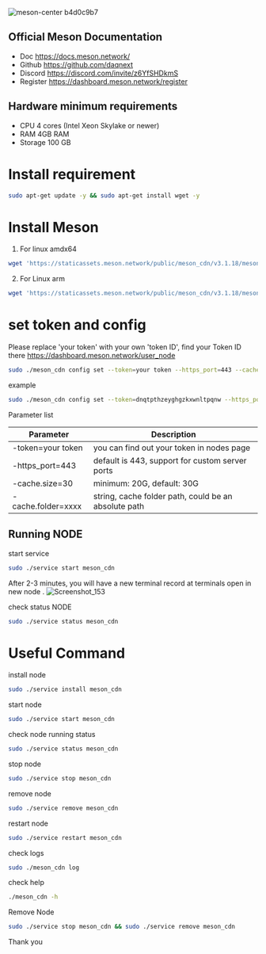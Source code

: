 
![meson-center b4d0c9b7](https://user-images.githubusercontent.com/81378817/202838733-c4aaba12-c587-48b2-b784-1b988d099f14.png)

## Official Meson Documentation
* Doc https://docs.meson.network/
* Github https://github.com/daqnext
* Discord https://discord.com/invite/z6YfSHDkmS
* Register https://dashboard.meson.network/register
 
## Hardware minimum requirements
* CPU 4 cores (Intel Xeon Skylake or newer)
* RAM 4GB RAM
* Storage 100 GB

# Install requirement
```bash
sudo apt-get update -y && sudo apt-get install wget -y
```
# Install Meson
1. For linux amdx64
```bash
wget 'https://staticassets.meson.network/public/meson_cdn/v3.1.18/meson_cdn-linux-amd64.tar.gz' && tar -zxf meson_cdn-linux-amd64.tar.gz && rm -f meson_cdn-linux-amd64.tar.gz && cd ./meson_cdn-linux-amd64 && sudo ./service install meson_cdn
```
2. For Linux arm
```bash
wget 'https://staticassets.meson.network/public/meson_cdn/v3.1.18/meson_cdn-linux-arm64.tar.gz' && tar -zxf meson_cdn-linux-arm64.tar.gz && rm -f meson_cdn-linux-arm64.tar.gz && cd ./meson_cdn-linux-arm64 && sudo ./service install meson_cdn
```
# set token and config
Please replace 'your token' with your own 'token ID', find your Token ID there https://dashboard.meson.network/user_node
```bash
sudo ./meson_cdn config set --token=your token --https_port=443 --cache.size=30
```
example
```bash
sudo ./meson_cdn config set --token=dnqtpthzeyghgzkxwnltpqnw --https_port=443 --cache.size=30
```
Parameter list
<html>
<body>
<!--StartFragment-->

Parameter | Description 
-- | -- 
 | -token=your token | you can find out your token in nodes page
-https_port=443 | default is 443, support for custom server ports
-cache.size=30 | minimum: 20G, default: 30G
-cache.folder=xxxx | string, cache folder path, could be an absolute path
<!--EndFragment-->
</body>
</html>

## Running NODE
start service
```bash
sudo ./service start meson_cdn
```
After 2-3 minutes, you will have a new terminal record at terminals open in new node .
![Screenshot_153](https://user-images.githubusercontent.com/81378817/202838460-08d897a5-4f1d-4aca-9514-5555adc05800.jpg)

check status NODE
```bash
sudo ./service status meson_cdn
```
# Useful Command
install node
```bash
sudo ./service install meson_cdn 
```      
start node       
```bash
sudo ./service start meson_cdn               
```
check node running status
```bash
sudo ./service status meson_cdn 
```
stop node
```bash            
sudo ./service stop meson_cdn 
```
remove node
```bash               
sudo ./service remove meson_cdn   
```  
restart node     
```bash     
sudo ./service restart meson_cdn    
```  
check logs       
```bash
sudo ./meson_cdn log   
```
check help
```bash                       
./meson_cdn -h    
```       
Remove Node
```bash 
sudo ./service stop meson_cdn && sudo ./service remove meson_cdn
```                    

Thank you
